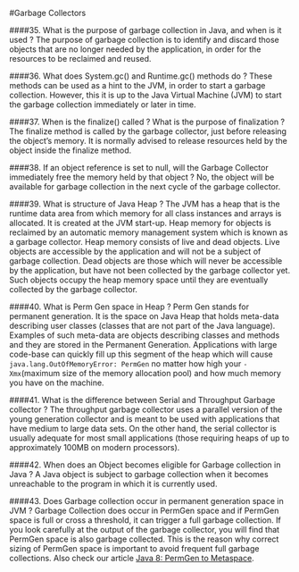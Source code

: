 #Garbage Collectors

####35. What is the purpose of garbage collection in Java, and when is it used ? 
The purpose of garbage collection is to identify and discard those objects that are no longer needed by the application, in order for the resources to be reclaimed and reused.

####36. What does System.gc() and Runtime.gc() methods do ?
These methods can be used as a hint to the JVM, in order to start a garbage collection. However, this it is up to the Java Virtual Machine (JVM) to start the garbage collection immediately or later in time.

####37. When is the finalize() called ? What is the purpose of finalization ? 
The finalize method is called by the garbage collector, just before releasing the object’s memory. It is normally advised to release resources held by the object inside the finalize method.

####38. If an object reference is set to null, will the Garbage Collector immediately free the memory held by that object ? 
No, the object will be available for garbage collection in the next cycle of the garbage collector.

####39. What is structure of Java Heap ? 
The JVM has a heap that is the runtime data area from which memory for all class instances and arrays is allocated. It is created at the JVM start-up. Heap memory for objects is reclaimed by an automatic memory management system which is known as a garbage collector. Heap memory consists of live and dead objects. Live objects are accessible by the application and will not be a subject of garbage collection. Dead objects are those which will never be accessible by the application, but have not been collected by the garbage collector yet. Such objects occupy the heap memory space until they are eventually collected by the garbage collector.

####40. What is Perm Gen space in Heap ?
Perm Gen stands for permanent generation. It is the space on Java Heap that holds meta-data describing user classes (classes that are not part of the Java language). Examples of such meta-data are objects describing classes and methods and they are stored in the Permanent Generation. Applications with large code-base can quickly fill up this segment of the heap which will cause ```java.lang.OutOfMemoryError: PermGen``` no matter how high your ```-Xmx```(maximum size of the memory allocation pool) and how much memory you have on the machine.

####41. What is the difference between Serial and Throughput Garbage collector ? 
The throughput garbage collector uses a parallel version of the young generation collector and is meant to be used with applications that have medium to large data sets. On the other hand, the serial collector is usually adequate for most small applications (those requiring heaps of up to approximately 100MB on modern processors).

####42. When does an Object becomes eligible for Garbage collection in Java ? 
A Java object is subject to garbage collection when it becomes unreachable to the program in which it is currently used.

####43. Does Garbage collection occur in permanent generation space in JVM ? 
Garbage Collection does occur in PermGen space and if PermGen space is full or cross a threshold, it can trigger a full garbage collection. If you look carefully at the output of the garbage collector, you will find that PermGen space is also garbage collected. This is the reason why correct sizing of PermGen space is important to avoid frequent full garbage collections. Also check our article [Java 8: PermGen to Metaspace](http://www.javacodegeeks.com/2013/02/java-8-from-permgen-to-metaspace.html).
